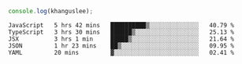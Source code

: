 ```js
console.log(khanguslee);
```

<!--START_SECTION:waka-->
```text
JavaScript   5 hrs 42 mins   ██████████▒░░░░░░░░░░░░░░   40.79 % 
TypeScript   3 hrs 30 mins   ██████▒░░░░░░░░░░░░░░░░░░   25.13 % 
JSX          3 hrs 1 min     █████▒░░░░░░░░░░░░░░░░░░░   21.64 % 
JSON         1 hr 23 mins    ██▒░░░░░░░░░░░░░░░░░░░░░░   09.95 % 
YAML         20 mins         ▓░░░░░░░░░░░░░░░░░░░░░░░░   02.41 % 
```
<!--END_SECTION:waka-->

<!--
**khanguslee/khanguslee** is a ✨ _special_ ✨ repository because its `README.md` (this file) appears on your GitHub profile.

Here are some ideas to get you started:

- 🔭 I’m currently working on ...
- 🌱 I’m currently learning ...
- 👯 I’m looking to collaborate on ...
- 🤔 I’m looking for help with ...
- 💬 Ask me about ...
- 📫 How to reach me: ...
- 😄 Pronouns: ...
- ⚡ Fun fact: ...
-->
